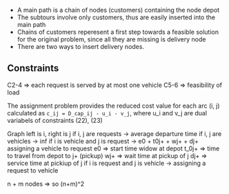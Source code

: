 * A main path is a chain of nodes (customers) containing the node depot
* The subtours involve only customers, thus are easily inserted into the main path
* Chains of customers reperesent a first step towards a feasible solution for the original problem, since all they are missing is delivery node
* There are two ways to insert delivery nodes.


## Constraints

C2-4 => each request is served by at most one vehicle
C5-6 => feasibility of load

The assignment problem provides the reduced cost value for each arc (i, j) calculated
as `c_ij = D_cap_ij - u_i - v_j`, where u_i and v_j are dual variabels of constraints (22), (23)

Graph
    left is i, right is j
    if i, j are requests -> average departure time
    if i, j are vehicles -> inf
    if i is vehicle and j is request -> e0 + t0j+ + wj+ + dj+
        assigning a vehicle to request
        e0 => start time widow at depot
        t_0j+ => time to travel from depot to j+ (pickup)
        wj+ => wait time at pickup of j
        dj+ => service time at pickiup of j
    if i is request and j is vehicle ->
        assigning a request to vehicle

n + m nodes => so (n+m)^2 
